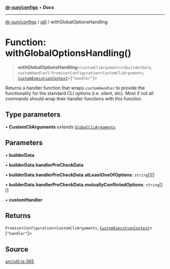[**@-xun/configs**](../../README.md) • **Docs**

***

[@-xun/configs](../../README.md) / [util](../README.md) / withGlobalOptionsHandling

# Function: withGlobalOptionsHandling()

> **withGlobalOptionsHandling**\<`CustomCliArguments`\>(`builderData`, `customHandler`): `Promise`\<`Configuration`\<`CustomCliArguments`, [`CustomExecutionContext`](../../configure/type-aliases/CustomExecutionContext.md)\>\[`"handler"`\]\>

Returns a handler function that wraps `customHandler` to provide the
functionality for the standard CLI options (i.e. silent, etc). Most if not
all commands should wrap their handler functions with this function.

## Type parameters

• **CustomCliArguments** *extends* [`GlobalCliArguments`](../type-aliases/GlobalCliArguments.md)

## Parameters

• **builderData**

• **builderData.handlerPreCheckData**

• **builderData.handlerPreCheckData.atLeastOneOfOptions**: `string`[][]

• **builderData.handlerPreCheckData.mutuallyConflictedOptions**: `string`[][]

• **customHandler**

## Returns

`Promise`\<`Configuration`\<`CustomCliArguments`, [`CustomExecutionContext`](../../configure/type-aliases/CustomExecutionContext.md)\>\[`"handler"`\]\>

## Source

[src/util.ts:365](https://github.com/Xunnamius/xconfigs/blob/7129e155987055d658c285b3a31d449ff5e71ba7/src/util.ts#L365)
